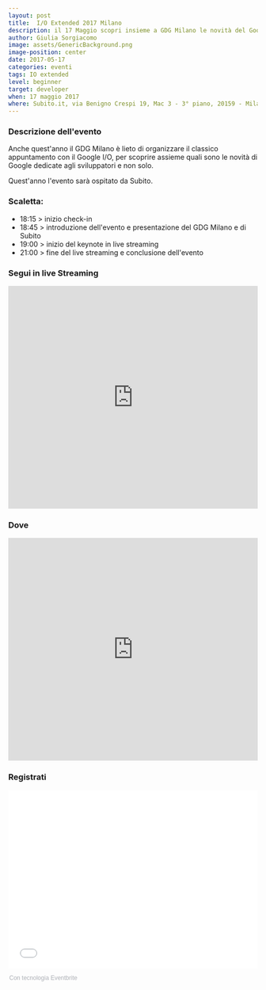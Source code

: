 ```yaml
---
layout: post
title: 	I/O Extended 2017 Milano
description: il 17 Maggio scopri insieme a GDG Milano le novità del Google I/O
author: Giulia Sorgiacomo
image: assets/GenericBackground.png
image-position: center
date: 2017-05-17
categories: eventi
tags: IO extended
level: beginner
target: developer
when: 17 maggio 2017
where: Subito.it, via Benigno Crespi 19, Mac 3 - 3° piano, 20159 - Milano
---
```


### Descrizione dell'evento

Anche quest'anno il GDG Milano è lieto di organizzare il classico appuntamento con il Google I/O, per scoprire assieme quali sono le novità di Google dedicate agli sviluppatori e non solo.

Quest'anno l'evento sarà ospitato da Subito.

### Scaletta:

- 18:15 > inizio check-in
- 18:45 > introduzione dell'evento e presentazione del GDG Milano e di Subito
- 19:00 > inizio del keynote in live streaming
- 21:00 > fine del live streaming e conclusione dell'evento


### Segui in live Streaming

<iframe src="https://events.google.com/io/embed" style="width:100%;height:450px" frameborder="0" allowfullscreen></iframe>


### Dove

<iframe src="https://www.google.com/maps/embed?pb=!1m18!1m12!1m3!1d22371.64169780204!2d9.167806139550772!3d45.50091430000001!2m3!1f0!2f0!3f0!3m2!1i1024!2i768!4f13.1!3m3!1m2!1s0x4786c0d74a7ae88f%3A0x845e654290e0c9b1!2sSchibsted+Italia+Subito.it!5e0!3m2!1sit!2sit!4v1492771795761" width="100%" height="450" frameborder="0" style="border:0" allowfullscreen></iframe>

### Registrati

<div style="width:100%; text-align:left;"><iframe src="//eventbrite.it/tickets-external?eid=32242994665&ref=etckt" frameborder="0" height="360" width="100%" vspace="0" hspace="0" marginheight="5" marginwidth="5" scrolling="auto" allowtransparency="true"></iframe><div style="font-family:Helvetica, Arial; font-size:12px; padding:10px 0 5px; margin:2px; width:100%; text-align:left;" ><a class="powered-by-eb" style="color: #ADB0B6; text-decoration: none;" target="_blank" href="http://www.eventbrite.it/">Con tecnologia Eventbrite</a></div></div>
